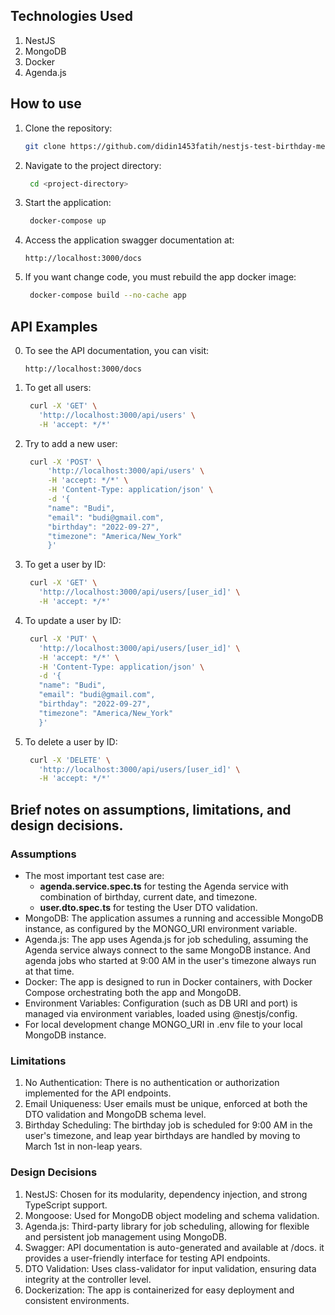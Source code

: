 ## Technologies Used
1. NestJS
2. MongoDB
3. Docker
4. Agenda.js


## How to use
1. Clone the repository:
   ```bash
   git clone https://github.com/didin1453fatih/nestjs-test-birthday-message.git
   ```
2. Navigate to the project directory:
   ```bash
    cd <project-directory>
   ```
3. Start the application:
   ```bash
    docker-compose up
   ```
4. Access the application swagger documentation at:
   ```
   http://localhost:3000/docs
   ```
5. If you want change code, you must rebuild the app docker image:
   ```bash
    docker-compose build --no-cache app
   ```

## API Examples
0. To see the API documentation, you can visit:
   ```
   http://localhost:3000/docs
   ```
1. To get all users:
   ```bash
    curl -X 'GET' \
      'http://localhost:3000/api/users' \
      -H 'accept: */*'
   ```
2. Try to add a new user:
   ```bash
    curl -X 'POST' \
        'http://localhost:3000/api/users' \
        -H 'accept: */*' \
        -H 'Content-Type: application/json' \
        -d '{
        "name": "Budi",
        "email": "budi@gmail.com",
        "birthday": "2022-09-27",
        "timezone": "America/New_York"
        }'
   ```
3. To get a user by ID:
   ```bash
    curl -X 'GET' \
      'http://localhost:3000/api/users/[user_id]' \
      -H 'accept: */*'
   ```
4. To update a user by ID:
   ```bash
    curl -X 'PUT' \
      'http://localhost:3000/api/users/[user_id]' \
      -H 'accept: */*' \
      -H 'Content-Type: application/json' \
      -d '{
      "name": "Budi",
      "email": "budi@gmail.com",
      "birthday": "2022-09-27",
      "timezone": "America/New_York"
      }'
   ```
5. To delete a user by ID:
   ```bash
    curl -X 'DELETE' \
      'http://localhost:3000/api/users/[user_id]' \
      -H 'accept: */*'
   ```

## Brief notes on assumptions, limitations, and design decisions.
### Assumptions
- The most important test case are:
  - **agenda.service.spec.ts** for testing the Agenda service with combination of birthday, current date, and timezone.
  - **user.dto.spec.ts** for testing the User DTO validation.
- MongoDB: The application assumes a running and accessible MongoDB instance, as configured by the MONGO_URI environment variable.
- Agenda.js: The app uses Agenda.js for job scheduling, assuming the Agenda service always connect to the same MongoDB instance. And agenda jobs who started at 9:00 AM in the user's timezone always run at that time.
- Docker: The app is designed to run in Docker containers, with Docker Compose orchestrating both the app and MongoDB.
- Environment Variables: Configuration (such as DB URI and port) is managed via environment variables, loaded using @nestjs/config.
- For local development change MONGO_URI in .env file to your local MongoDB instance.

### Limitations
1. No Authentication: There is no authentication or authorization implemented for the API endpoints.
2. Email Uniqueness: User emails must be unique, enforced at both the DTO validation and MongoDB schema level.
3. Birthday Scheduling: The birthday job is scheduled for 9:00 AM in the user's timezone, and leap year birthdays are handled by moving to March 1st in non-leap years.

### Design Decisions
1. NestJS: Chosen for its modularity, dependency injection, and strong TypeScript support.
2. Mongoose: Used for MongoDB object modeling and schema validation.
3. Agenda.js: Third-party library for job scheduling, allowing for flexible and persistent job management using MongoDB.
4. Swagger: API documentation is auto-generated and available at /docs. it provides a user-friendly interface for testing API endpoints.
5. DTO Validation: Uses class-validator for input validation, ensuring data integrity at the controller level.
6. Dockerization: The app is containerized for easy deployment and consistent environments.